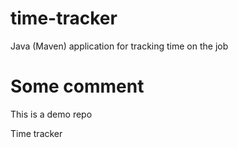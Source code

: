# time-tracker
Java (Maven) application for tracking time on the job

# Some comment

This is a demo repo


Time tracker



